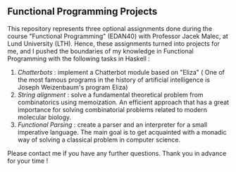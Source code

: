 ## Functional Programming Projects

This repository represents three optional assignments done during the course "Functional Programming" (EDAN40) with Professor
Jacek Malec, at Lund University (LTH).
Hence, these assignments turned into projects for me, and I pushed the boundaries of my knowledge in Functional Programming with
the following tasks in Haskell :

  1. _Chatterbots_ : implement a Chatterbot module based on "Eliza" ( One of the most famous programs in the history of artificial intelligence is Joseph Weizenbaum's program Eliza)
  2. _String alignment_ : solve a fundamental theoretical problem from combinatorics using memoization. An efficient approach that has a great importance for solving combinatorial problems related to modern molecular biology.
  3. _Functional Parsing_ : create a parser and an interpreter for a small imperative language. The main goal is to get acquainted with a monadic way of solving a classical problem in computer science.

Please contact me if you have any further questions.
Thank you in advance for your time !
